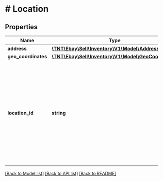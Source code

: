 # # Location

## Properties

Name | Type | Description | Notes
------------ | ------------- | ------------- | -------------
**address** | [**\TNT\Ebay\Sell\Inventory\V1\Model\Address**](Address.md) |  | [optional]
**geo_coordinates** | [**\TNT\Ebay\Sell\Inventory\V1\Model\GeoCoordinates**](GeoCoordinates.md) |  | [optional]
**location_id** | **string** | A unique eBay-assigned ID for the location. &lt;br&gt;&lt;br&gt; &lt;span class&#x3D;\&quot;tablenote\&quot;&gt; &lt;strong&gt;Note:&lt;/strong&gt; This field should not be confused with the seller-defined &lt;b&gt;merchantLocationKey&lt;/b&gt; value. It is the &lt;b&gt;merchantLocationKey&lt;/b&gt; value which is used to identify an inventory location when working with inventory location API calls. The &lt;strong&gt;locationId&lt;/strong&gt; value is only used internally by eBay.&lt;/span&gt; | [optional]

[[Back to Model list]](../../README.md#models) [[Back to API list]](../../README.md#endpoints) [[Back to README]](../../README.md)
